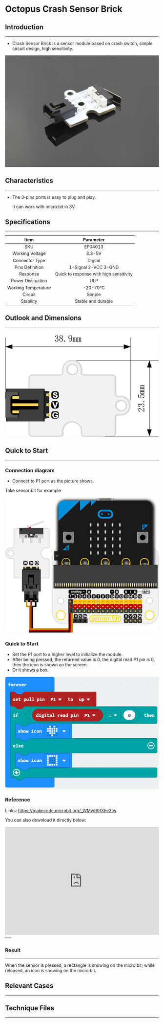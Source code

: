 # Octopus Crash Sensor Brick

## Introduction
---
- Crash Sensor Brick is a sensor module based on crash switch, simple circuit design, high sensitivity.


 ![](./images/YR7t4Pj.jpg)

## Characteristics
---
- The 3-pins ports is easy to plug and play.

  It can work with micro:bit in 3V. 

## Specifications
---
Item | Parameter 
:-: | :-: 
SKU|EF04013
Working Voltage|3.3-5V
   Connector Type    |Digital
Pins Definition|1-Signal 2-VCC 3-GND
Response|Quick to response with high sensitivity
Power Dissipation|ULP
Working Temperature|-20-70℃
Circuit|Simple
Stability|Stable and durable
## Outlook and Dimensions
---

 ![](./images/vtK7bwP.png)

## Quick to Start
---
### Connection diagram
- Connect to P1 port as the picture shows.

Take sensor:bit for example

 ![](./images/UUQlBRi.png)

### Quick to Start
- Set the P1 port to a higher level to initialize the module.
- After being pressed, the returned value is 0,  the digital read P1 pin is  0, then the icon is shown on the screen.
- Or it shows a box.

 ![](./images/Lp93T7L.png)

### Reference
Links: https://makecode.microbit.org/_WMwRtRXFe2tw

You can also download it directly below:

<div style="position:relative;height:0;padding-bottom:70%;overflow:hidden;"><iframe style="position:absolute;top:0;left:0;width:100%;height:100%;" src="https://makecode.microbit.org/#pub:_WMwRtRXFe2tw" frameborder="0" sandbox="allow-popups allow-forms allow-scripts allow-same-origin"></iframe></div>  
---

### Result
---


When the sensor is pressed, a rectangle is showing on the micro:bit; while released, an icon is showing on the micro:bit.

## Relevant Cases 
---

## Technique Files
---
